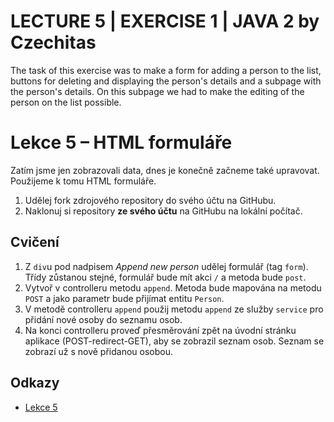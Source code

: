 # LECTURE 5 | EXERCISE 1 | JAVA 2 by Czechitas

The task of this exercise was to make a form for adding a person to the list, buttons for deleting and displaying the person's details and a subpage with the person's details. On this subpage we had to make the editing of the person on the list possible.

# Lekce 5 – HTML formuláře

Zatím jsme jen zobrazovali data, dnes je konečně začneme také upravovat. Použijeme k tomu HTML formuláře. 

1. Udělej fork zdrojového repository do svého účtu na GitHubu.
1. Naklonuj si repository **ze svého účtu** na GitHubu na lokální počítač.

## Cvičení
1. Z `div`u pod nadpisem *Append new person* udělej formulář (tag `form`). Třídy zůstanou stejné, formulář bude mít akci `/` a metoda bude `post`.
2. Vytvoř v controlleru metodu `append`. Metoda bude mapována na metodu `POST` a jako parametr bude přijímat entitu `Person`.
3. V metodě controlleru `append` použij metodu `append` ze služby `service` pro přidání nové osoby do seznamu osob.
4. Na konci controlleru proveď přesměrování zpět na úvodní stránku aplikace (POST-redirect-GET), aby se zobrazil seznam osob. Seznam se zobrazí už s nově přidanou osobou.

## Odkazy
* [Lekce 5](https://java.czechitas.cz/2024-jaro/java-2-online/lekce-5.html)
